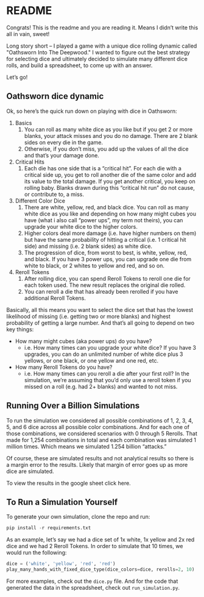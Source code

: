 # README

Congrats! This is the readme and you are reading it. Means I didn’t write this all in vain, sweet! 

Long story short – I played a game with a unique dice rolling dynamic called "Oathsworn Into The Deepwood." I wanted to figure out the best strategy for selecting dice and ultimately decided to simulate many different dice rolls, and build a spreadsheet, to come up with an answer.

Let’s go!

## Oathsworn dice dynamic

Ok, so here’s the quick run down on playing with dice in Oathsworn:

1. Basics
    1. You can roll as many white dice as you like but if you get 2 or more blanks, your attack misses and you do no damage. There are 2 blank sides on every die in the game.
    2. Otherwise, if you don’t miss, you add up the values of all the dice and that’s your damage done.
2. Critical Hits
    1. Each die has one side that is a “critical hit”. For each die with a critical side up, you get to roll another die of the same color and add its value to the total damage. If you get another critical, you keep on rolling baby. Blanks drawn during this “critical hit run” do not cause, or contribute to, a miss.
3. Different Color Dice
    1. There are white, yellow, red, and black dice. You can roll as many white dice as you like and depending on how many might cubes you have (what i also call “power ups”, my term not theirs), you can upgrade your white dice to the higher colors.
    2. Higher colors deal more damage (i.e. have higher numbers on them) but have the same probability of hitting a critical (i.e. 1 critical hit side) and missing (i.e. 2 blank sides) as white dice.
    3. The progression of dice, from worst to best, is white, yellow, red, and black. If you have 3 power ups, you can upgrade one die from white to black, or 2 whites to yellow and red, and so on.
4. Reroll Tokens
    1. After rolling dice, you can spend Reroll Tokens to reroll one die for each token used. The new result replaces the original die rolled.
    2. You can reroll a die that has already been rerolled if you have additional Reroll Tokens.

Basically, all this means you want to select the dice set that has the lowest likelihood of missing (i.e. getting two or more blanks) and highest probability of getting a large number. And that’s all going to depend on two key things:

- How many might cubes (aka power ups) do you have?
    - i.e. How many times can you upgrade your white dice? If you have 3 upgrades, you can do an unlimited number of white dice plus 3 yellows, or one black, or one yellow and one red, etc.
- How many Reroll Tokens do you have?
    - i.e. How many times can you reroll a die after your first roll? In the simulation, we’re assuming that you’d only use a reroll token if you missed on a roll (e.g. had 2+ blanks) and wanted to not miss.

## Running Over a Billion Simulations

To run the simulation we considered all possible combinations of 1, 2, 3, 4, 5, and 6 dice across all possible color combinations. And for each one of those combinations, we considered scenarios with 0 through 5 Rerolls. That made for 1,254 combinations in total and each combination was simulated 1 million times. Which means we simulated 1.254 billion “attacks.”

Of course, these are simulated results and not analytical results so there is a margin error to the results. Likely that margin of error goes up as more dice are simulated. 

To view the results in the google sheet click here.

## To Run a Simulation Yourself

To generate your own simulation, clone the repo and run:

```python
pip install -r requirements.txt
```

As an example, let’s say we had a dice set of 1x white, 1x yellow and 2x red dice and we had 2 Reroll Tokens. In order to simulate that 10 times, we would run the following:

```python
dice = ('white', 'yellow', 'red', 'red')
play_many_hands_with_fixed_dice_type(dice_colors=dice, rerolls=2, 10) 
```

For more examples, check out the `dice.py` file. And for the code that generated the data in the spreadsheet, check out `run_simulation.py`. 

